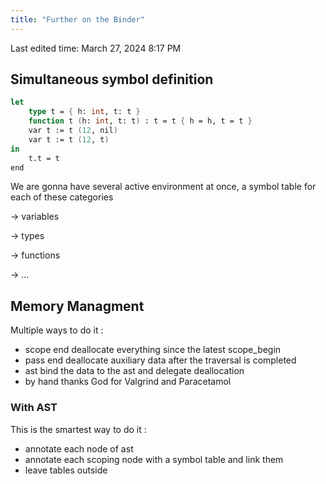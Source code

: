 ```yaml
---
title: "Further on the Binder"
---
```

Last edited time: March 27, 2024 8:17 PM

## Simultaneous symbol definition

```fsharp
let
	type t = { h: int, t: t }
	function t (h: int, t: t) : t = t { h = h, t = t }
	var t := t (12, nil)
	var t := t (12, t)
in
	t.t = t
end
```

We are gonna have several active environment at once, a symbol table for each of these categories

→ variables

→ types

→ functions

→ …

## Memory Managment

Multiple ways to do it :

- scope end deallocate everything since the latest scope_begin
- pass end deallocate auxiliary data after the traversal is completed
- ast bind the data to the ast and delegate deallocation
- by hand thanks God for Valgrind and Paracetamol

### With AST

This is the smartest way to do it :

- annotate each node of ast
- annotate each scoping node with a symbol table and link them
- leave tables outside
